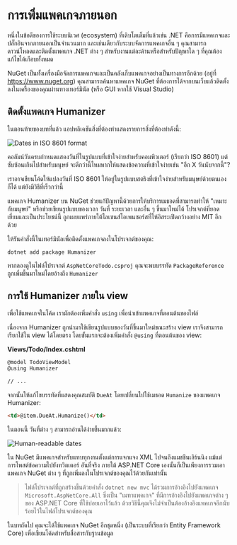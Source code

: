 # การเพิ่มแพคเกจภายนอก
หนึ่งในข้อดีของการใช้ระบบนิเวศ (ecosystem) ที่เติบโตเต็มที่แล้วเช่น .NET คือการมีแพคเกจและปลั๊กอินจากภายนอกเป็นจำนวนมาก และเช่นเดียวกับระบบจัดการแพคเกจอื่น ๆ คุณสามารถดาวน์โหลดและติดตั้งแพคเกจ .NET ต่าง ๆ สำหรับงานแต่ละด้านหรือสำหรับปัญหาใด ๆ ที่คุณต้องแก้ไขได้เกือบทั้งหมด

NuGet เป็นทั้งเครื่องมือจัดการแพคเกจและเป็นคลังเก็บแพคเกจอย่างเป็นทางการอีกด้วย (อยู่ที่ https://www.nuget.org) คุณสามารถค้นหาแพคเกจ NuGet ที่ต้องการได้จากบนเว็บแล้วติดตั้งลงในเครื่องของคุณผ่านทางเทอร์มินัล (หรือ GUI หากใช้ Visual Studio)

## ติดตั้งแพคเกจ Humanizer
ในตอนท้ายของบทที่แล้ว แอปพลิเคชันสิ่งที่ต้องทำแสดงรายการสิ่งที่ต้องทำดังนี้:

![Dates in ISO 8601 format](iso8601.png)

คอลัมน์วันครบกำหนดแสดงวันที่ในรูปแบบที่เข้าใจง่ายสำหรับคอมพิวเตอร์ (เรียกว่า ISO 8601) แต่ซับซ้อนเกินไปสำหรับมนุษย์ จะดีกว่านี้ไหมหากให้แสดงข้อความที่เข้าใจง่ายเช่น "อีก X วันนับจากนี้"?

เราอาจเขียนโค้ดให้แปลงวันที่ ISO 8601 ให้อยู่ในรูปแบบสตริงที่เข้าใจง่ายสำหรับมนุษย์ด้วยตนเองก็ได้ แต่ยังมีวิธีที่เร็วกว่านี้

แพคเกจ Humanizer บน NuGet ช่วยแก้ปัญหานี้ด้วยการให้บริการเมธอดที่สามารถทำให้ "เหมาะกับมนุษย์" หรือช่วยเขียนรูปแบบของเวลา วันที่ ระยะเวลา และอื่น ๆ ขึ้นมาใหม่ได้ โปรเจกต์ที่ยอดเยี่ยมและเป็นประโยชน์นี้ ถูกเผยแพร่ภายใต้ไลเซนส์โอเพนซอร์สที่ให้อิสระเปิดกว้างอย่าง MIT อีกด้วย

ให้รันคำสั่งนี้ในเทอร์มินัลเพื่อติดตั้งแพคเกจลงในโปรเจกต์ของคุณ:

```
dotnet add package Humanizer
```

หากลองดูในไฟล์โปรเจกต์ `AspNetCoreTodo.csproj` คุณจะพบบรรทัด `PackageReference` ถูกเพิ่มขึ้นมาใหม่โดยอ้างถึง `Humanizer`

## การใช้ Humanizer ภายใน view

เพื่อใช้แพคเกจในโค้ด เรามักต้องเพิ่มคำสั่ง `using` เพื่อนำเข้าแพคเกจที่ตอนต้นของไฟล์

เนื่องจาก Humanizer ถูกนำมาใช้เขียนรูปแบบของวันที่ขึ้นมาใหม่ขณะสร้าง view เราจึงสามารถเรียกใช้ใน view ได้โดยตรง โดยขั้นแรกจะต้องเพิ่มคำสั่ง `@using` ที่ตอนต้นของ view:

**Views/Todo/Index.cshtml**

```html
@model TodoViewModel
@using Humanizer

// ...
```

จากนั้นให้แก้ไขบรรทัดที่แสดงคุณสมบัติ `DueAt` โดยเปลี่ยนไปใช้เมธอด `Humanize` ของแพคเกจ Humanizer:

```html
<td>@item.DueAt.Humanize()</td>
```

ในตอนนี้ วันที่ต่าง ๆ สามารถอ่านได้ง่ายขึ้นมากแล้ว:

![Human-readable dates](friendly-dates.png)

ใน NuGet มีแพคเกจสำหรับแทบทุกงานตั้งแต่การแจกแจง XML ไปจนถึงแมชชีนเลิร์นนิง แม้แต่การโพสต์ข้อความไปยังทวิตเตอร์ อันที่จริง ภายใต้ ASP.NET Core เองนั้นก็เป็นเพียงการรวมเอาแพคเกจ NuGet ต่าง ๆ ที่ถูกเพิ่มลงในโปรเจกต์ของคุณไว้ด้วยกันเท่านั้น

> ไฟล์โปรเจกต์ที่ถูกสร้างขึ้นด้วยคำสั่ง `dotnet new mvc` ได้รวมการอ้างอิงไปยังแพคเกจ `Microsoft.AspNetCore.All` ซึ่งเป็น "เมทาแพคเกจ" ที่มีการอ้างอิงไปยังแพคเกจต่าง ๆ ของ ASP.NET Core ที่ใช้บ่อยเอาไว้แล้ว ด้วยวิธีนี้คุณจึงไม่จำเป็นต้องอ้างอิงแพคเกจอีกนับร้อยไว้ในไฟล์โปรเจกต์ของคุณ

ในบทถัดไป คุณจะได้ใช้แพคเกจ NuGet อีกชุดหนึ่ง (เป็นระบบที่เรียกว่า Entity Framework Core) เพื่อเขียนโค้ดสำหรับสื่อสารกับฐานข้อมูล
